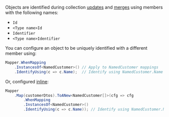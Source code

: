 Objects are identified during collection [updates](Performing-Updates) and [merges](Performing-Merges) using members with the following names:

* `Id`
* `<Type name>Id`
* `Identifier`
* `<Type name>Identifier`

You can configure an object to be uniquely identified with a different member using:

```cs
Mapper.WhenMapping
    .InstancesOf<NamedCustomer>() // Apply to NamedCustomer mappings
    .IdentifyUsing(c => c.Name);  // Identify using NamedCustomer.Name
```

Or, configured [inline](Inline-Configuration):

```cs
Mapper
    .Map(customerDtos).ToANew<NamedCustomer[]>(cfg => cfg
        .WhenMapping
        .InstancesOf<NamedCustomer>()
        .IdentifyUsing(c => c.Name)); // Identify using NamedCustomer.Name
```